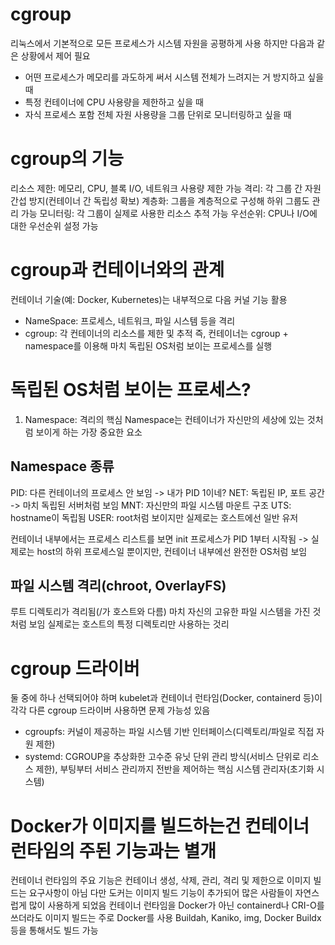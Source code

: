# cgroup
리눅스에서 기본적으로 모든 프로세스가 시스템 자원을 공평하게 사용
하지만 다음과 같은 상황에서 제어 필요
- 어떤 프로세스가 메모리를 과도하게  써서 시스템 전체가 느려지는 거 방지하고 싶을 때
- 특정 컨테이너에 CPU 사용량을 제한하고 싶을 때
- 자식 프로세스 포함 전체 자원 사용량을 그룹 단위로 모니터링하고 싶을 때

# cgroup의 기능
리소스 제한: 메모리, CPU, 블록 I/O, 네트워크 사용량 제한 가능
격리: 각 그룹 간 자원 간섭 방지(컨테이너 간 독립성 확보)
계층화: 그룹을 계층적으로 구성해 하위 그룹도 관리 가능
모니터링: 각 그룹이 실제로 사용한 리소스 추적 가능
우선순위: CPU나 I/O에 대한 우선순위 설정 가능

# cgroup과 컨테이너와의 관계
컨테이너 기술(예: Docker, Kubernetes)는 내부적으로 다음 커널 기능 활용
- NameSpace: 프로세스, 네트워크, 파일 시스템 등을 격리
- cgroup: 각 컨테이너의 리소스를 제한 및 추적
즉, 컨테이너는 cgroup + namespace를 이용해 마치 독립된 OS처럼 보이는 프로세스를 실행

# 독립된 OS처럼 보이는 프로세스?
1. Namespace: 격리의 핵심
Namespace는 컨테이너가 자신만의 세상에 있는 것처럼 보이게 하는 가장 중요한 요소

## Namespace 종류
PID: 다른 컨테이너의 프로세스 안 보임 -> 내가 PID 1이네?
NET: 독립된 IP, 포트 공간 -> 마치 독립된 서버처럼 보임
MNT: 자신만의 파일 시스템 마운트 구조
UTS: hostname이 독립됨
USER: root처럼 보이지만 실제로는 호스트에선 일반 유저

컨테이너 내부에서는 프로세스 리스트를 보면 init 프로세스가 PID 1부터 시작됨 -> 실제로는 host의 하위 프로세스일 뿐이지만, 컨테이너 내부에선 완전한 OS처럼 보임

## 파일 시스템 격리(chroot, OverlayFS)
루트 디렉토리가 격리됨(/가 호스트와 다름)
마치 자신의 고유한 파일 시스템을 가진 것처럼 보임
실제로는 호스트의 특정 디렉토리만 사용하는 것리

# cgroup 드라이버
둘 중에 하나 선택되어야 하며 kubelet과 컨테이너 런타임(Docker, containerd 등)이 각각 다른 cgroup 드라이버 사용하면 문제 가능성 있음
- cgroupfs: 커널이 제공하는 파일 시스템 기반 인터페이스(디렉토리/파일로 직접 자원 제한)
- systemd: CGROUP을 추상화한 고수준 유닛 단위 관리 방식(서비스 단위로 리소스 제한), 부팅부터 서비스 관리까지 전반을 제어하는 핵심 시스템 관리자(초기화 시스템)

# Docker가 이미지를 빌드하는건 컨테이너 런타임의 주된 기능과는 별개
컨테이너 런타임의 주요 기능은 컨테이너 생성, 삭제, 관리, 격리 및 제한으로 이미지 빌드는 요구사항이 아님
다만 도커는 이미지 빌드 기능이 추가되어 많은 사람들이 자연스럽게 많이 사용하게 되었음
컨테이너 런타임을 Docker가 아닌 containerd나 CRI-O를 쓰더라도 이미지 빌드는 주로 Docker를 사용
Buildah, Kaniko, img, Docker Buildx 등을 통해서도 빌드 가능
